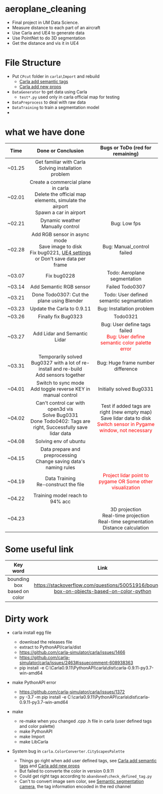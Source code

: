 # aeroplane_cleaning

* Final project in UM Data Science.
* Measure distance to each part of an aircraft
* Use Carla and UE4 to generate data
* Use PointNet to do 3D segmentation
* Get the distance and vis it in UE4

# File Structure

* Put `CPcut` folder in `carla\Import` and rebuild
  * [Carla add semantic tags](https://carla.readthedocs.io/en/0.9.11/tuto_D_create_semantic_tags/)
  * [Carla add new props](https://carla.readthedocs.io/en/0.9.11/tuto_A_add_props/)
* `DataGenerator` to get data using Carla
  * `test*.py` used only in carla official map for testing 
* `DataPreprocess` to deal with raw data
* `DataTraining` to train a segmentation model
* 

# what we have done

| Time | Done or Conclusion | Bugs or ToDo (red for remaining) |
| :-: | :-: | :-: | 
| ~01.25 | Get familiar with Carla <br> Solving installation problem | |
| ~02.01 | Create a commercial plane in carla <br> Delete the official map elements,  simulate the airport <br> Spawn a car in airport |  |
| ~02.21 | Dynamic weather <br> Manually control | Bug: Low fps |
| ~02.28 | Add RGB sensor in async mode <br> Save image to disk <br> Fix bug0221, [UE4 settings](https://carla.readthedocs.io/en/0.9.11/build_faq/) or Don't save data per frame | Bug: Manual_control failed |
| ~03.07 | Fix bug0228 | Todo: Aeroplane segmentation |
| ~03.14 | Add Semantic RGB sensor | Failed Todo0307 |
| ~03.21 | Done Todo0307: Cut the plane using Blender  | Todo: User defined semantic segmantation |
| ~03.23 | Update the Carla to 0.9.11  | Bug: Installation problem |
| ~03.26 | Finally fix Bug0323 | Todo0321 |
| ~03.27 | Add Lidar and Semantic Lidar | Bug: User define tags failed <br> <font color=red>Bug: User define semantic color palette error</font> |
| ~03.31 | Temporarily solved Bug0327 with a lot of re-install and re-build <br> Add sensors together | Bug: Huge frame number difference |
| ~04.01 | Switch to sync mode <br> Add toggle reverse KEY in manual control |  Initially solved Bug0331 |
| ~04.02 | Can't control car with open3d vis <br> Solve Bug0331 <br> Done Todo0402: Tags are right, Successfully save lidar data | Test if added tags are right (new empty map) <br> Save lidar data to disk <br> <font color=red>Switch sensor in Pygame window, not necessary</font> |
| ~04.08 | Solving env of ubuntu | |
| ~04.15 | Data prepare and preprocessing <br> Change saving data's naming rules | |
| ~04.19 | Data Training <br> Re-construct the file | <font color=red> Project lidar point to pygame OR Some other visualization</font> |
| ~04.22 | Training model reach to 94% acc | |
| ~04.23 | | 3D projection <br> Real-time projection <br> Real-time segmentation <br> Distance calculation |


# Some useful link

| Key word | Link |
| :-: | :-: |
| bounding box based on color | https://stackoverflow.com/questions/50051916/bounding-box-on-objects-based-on-color-python |


# Dirty work

* carla install egg file
  * download the releases file
  * extract to PythonAPI/carla/dist
  * https://github.com/carla-simulator/carla/issues/1466
  * https://github.com/carla-simulator/carla/issues/2463#issuecomment-608938363
  * pip install -e C:\Carla0.9.11\PythonAPI\carla\dist\carla-0.9.11-py3.7-win-amd64

* make PythonAPI error
  * https://github.com/carla-simulator/carla/issues/1372
  * py -3.7 -m pip install -e C:\carla0.9.11\PythonAPI\carla\dist\carla-0.9.11-py3.7-win-amd64

* make
  * re-make when you changed .cpp .h file in carla (user defined tags and color palette)
  * make PythonAPI
  * make Import
  * make LibCarla

* System bug in `carla.ColorConverter.CityScapesPalette`
  * Things go right when add user defined tags, see [Carla add semantic tags](https://carla.readthedocs.io/en/0.9.11/tuto_D_create_semantic_tags/) and [Carla add new props](https://carla.readthedocs.io/en/0.9.11/tuto_A_add_props/)
  * But failed to converte the color in version 0.9.11
  * Could get right tags according to `abandoned\check_defined_tag.py`
  * Can't to convert image sem color, see [Semantic segmentation camera](https://carla.readthedocs.io/en/0.9.11/ref_sensors/#semantic-segmentation-camera),  the tag information encoded in the red channel

